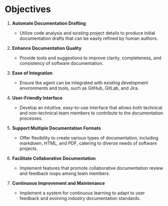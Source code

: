 # Objectives

1. **Automate Documentation Drafting**
   - Utilize code analysis and existing project details to produce initial documentation drafts that can be easily refined by human authors.

2. **Enhance Documentation Quality**
   - Provide tools and suggestions to improve clarity, completeness, and consistency of software documentation.

3. **Ease of Integration**
   - Ensure the agent can be integrated with existing development environments and tools, such as GitHub, GitLab, and Jira.

4. **User-Friendly Interface**
   - Develop an intuitive, easy-to-use interface that allows both technical and non-technical team members to contribute to the documentation processes.

5. **Support Multiple Documentation Formats**
   - Offer flexibility to create various types of documentation, including markdown, HTML, and PDF, catering to diverse needs of software projects.

6. **Facilitate Collaborative Documentation**
   - Implement features that promote collaborative documentation review and feedback loops among team members.

7. **Continuous Improvement and Maintenance**
   - Implement a system for continuous learning to adapt to user feedback and evolving industry documentation standards.